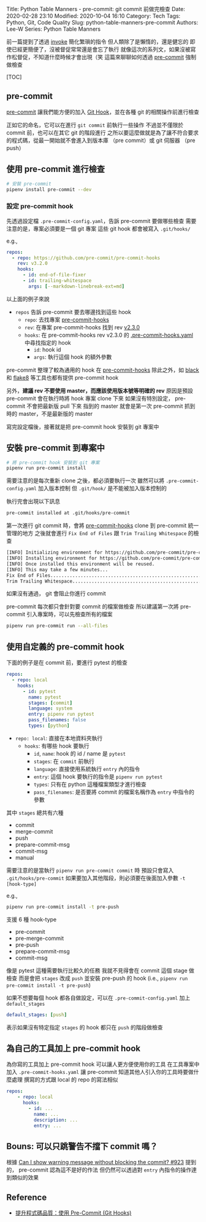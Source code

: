 Title: Python Table Manners - pre-commit: git commit 前做完檢查
Date: 2020-02-28 23:10
Modified: 2020-10-04 16:10
Category: Tech
Tags: Python, Git, Code Quality
Slug: python-table-manners-pre-commit
Authors: Lee-W
Series: Python Table Manners

前一篇提到了透過 [invoke](http://www.pyinvoke.org/) 簡化繁瑣的指令
但人類除了是懶惰的，還是健忘的
即使已經更簡便了，沒被督促常常還是會忘了執行
就像這次的系列文，如果沒被寫作松督促，不知道什麼時候才會出現（笑
這篇來聊聊如何透過 [pre-commit](https://pre-commit.com) 強制做檢查

[TOC]

## pre-commit
[pre-commit](https://pre-commit.com/) 讓我們能方便的加入 [Git Hook](https://git-scm.com/book/zh-tw/v2/Customizing-Git-Git-Hooks)，並在各種 git 的相關操作前進行檢查

正如它的命名，它可以在進行 `git commit` 前執行一些操作
不過並不僅限於 commit 前，也可以在其它 git 的階段進行
之所以要這麼做就是為了讓不符合要求的程式碼，從最一開始就不會進入到版本庫 （pre commit）或 git 伺服器 （pre push）

## 使用 pre-commit 進行檢查

```sh
# 安裝 pre-commit
pipenv install pre-commit --dev
```

### 設定 pre-commit hook
先透過設定檔 `.pre-commit-config.yaml`，告訴 pre-commit 要做哪些檢查
需要注意的是，專案必須要是一個 git 專案
這些 git hook 都會被寫入 `.git/hooks/`

e.g.,

```yaml
repos:
  - repo: https://github.com/pre-commit/pre-commit-hooks
    rev: v3.2.0
    hooks:
      - id: end-of-file-fixer
      - id: trailing-whitespace
        args: [--markdown-linebreak-ext=md]
```

以上面的例子來說

* `repos` 告訴 pre-commit 要去哪邊找到這些 hook
    * `repo`: 去找專案 [pre-commit-hooks](https://github.com/pre-commit/pre-commit-hooks)
    * `rev`: 在專案 pre-commit-hooks 找到 rev [v2.3.0](https://github.com/pre-commit/pre-commit-hooks/tree/v2.3.0)
    * `hooks`: 在 pre-commit-hooks rev v2.3.0 的 [.pre-commit-hooks.yaml](https://github.com/pre-commit/pre-commit-hooks/blob/v2.3.0/.pre-commit-hooks.yaml) 中尋找指定的 hook
        * `id`: hook id
        * `args`: 執行這個 hook 的額外參數

pre-commit 整理了較為通用的 hook 在 [pre-commit-hooks](https://github.com/pre-commit/pre-commit-hooks)
除此之外，如 [black](https://github.com/psf/black) 和 [flake8](https://gitlab.com/pycqa/flake8) 等工具也都有提供 pre-commit hook

另外，**建議 rev 不要使用 master，而應該使用版本號等明確的 rev**
原因是預設 pre-commit 會在執行時將 hook 專案 clone 下來
如果沒有特別設定， pre-commit 不會把最新版 pull 下來
指到的 master 就會是第一次 pre-commit 抓到時的 master，不是最新版的 master

寫完設定檔後，接著就是把 pre-commit hook 安裝到 git 專案中

## 安裝 pre-commit 到專案中

```sh
# 將 pre-commit hook 安裝到 git 專案
pipenv run pre-commit install
```

需要注意的是每次重新 clone 之後，都必須要執行一次
雖然可以將 `.pre-commit-config.yaml` 加入版本控制
但 `.git/hook/` 是不能被加入版本控制的

執行完會出現以下訊息

```sh
pre-commit installed at .git/hooks/pre-commit
```

第一次進行 git commit 時，會將 [pre-commit-hooks](https://github.com/pre-commit/pre-commit-hooks) clone 到 pre-commit 統一管理的地方
之後就會進行 `Fix End of Files` 跟 `Trim Trailing Whitespace` 的檢查

```sh
[INFO] Initializing environment for https://github.com/pre-commit/pre-commit-hooks.
[INFO] Installing environment for https://github.com/pre-commit/pre-commit-hooks.
[INFO] Once installed this environment will be reused.
[INFO] This may take a few minutes...
Fix End of Files.........................................................Passed
Trim Trailing Whitespace.................................................Passed
```

如果沒有通過， git 會阻止你進行 commit

pre-commit 每次都只會針對要 commit 的檔案做檢查
所以建議第一次將 pre-commit 引入專案時，可以先檢查所有的檔案

```sh
pipenv run pre-commit run --all-files
```

## 使用自定義的 pre-commit hook
下面的例子是在 commit 前，要進行 pytest 的檢查

```yaml
repos:
  - repo: local
    hooks:
      - id: pytest
        name: pytest
        stages: [commit]
        language: system
        entry: pipenv run pytest
        pass_filenames: false
        types: [python]
```

* `repo: local`: 直接在本地資料夾執行
    * `hooks`: 有哪些 hook 要執行
        * `id`, `name`: hook 的 id / name 是 `pytest`
        * `stages`: 在 `commit` 前執行
        * `language`: 直接使用系統執行 `entry` 內的指令
        * `entry`: 這個 hook 要執行的指令是 `pipenv run pytest`
        * `types`: 只有在 python 這種檔案類型才進行檢查
        * `pass_filenames`: 是否要將 commit 的檔案名稱作為 `entry` 中指令的參數

其中 `stages` 總共有六種

* commit
* merge-commit
* push
* prepare-commit-msg
* commit-msg
* manual

需要注意的是當執行 `pipenv run pre-commit commit` 時
預設只會寫入 `.git/hooks/pre-commit`
如果要加入其他階段，則必須要在後面加入參數 `-t [hook-type]`

e.g.,

```sh
pipenv run pre-commit install -t pre-push
```

支援 6 種 hook-type

* pre-commit
* pre-merge-commit
* pre-push
* prepare-commit-msg
* commit-msg

像是 pytest 這種需要執行比較久的任務
我就不見得會在 commit 這個 stage 做檢查
而是會把 `stages` 改成 `push`
並安裝 pre-push 的 hook (i.e., `pipenv run pre-commit install -t pre-push`)

如果不想要每個 hook 都各自做設定，可以在 `.pre-commit-config.yaml` 加上 `default_stages`

```yaml
default_stages: [push]
```

表示如果沒有特定指定 `stages` 的 hook 都只在 `push` 的階段做檢查

## 為自己的工具加上 pre-commit hook
為你寫的工具加上 pre-commit hook 可以讓人更方便使用你的工具
在工具專案中加入 `.pre-commit-hooks.yaml` 讓 pre-commit 知道其他人引入你的工具時要做什麼處理
撰寫的方式跟 local 的 repo 的寫法相似

```yaml
repos:
    - repo: local
      hooks:
        - id: ...
          name: ...
          description: ...
          entry: ...
```

## Bouns: 可以只跳警告不擋下 commit 嗎？
根據 [Can I show warning message without blocking the commit? #923](https://github.com/pre-commit/pre-commit/issues/923) 提到的， pre-commit 認為這不是好的作法
但仍然可以透過對 `entry` 內指令的操作達到類似的效果

## Reference
* [提升程式碼品質：使用 Pre-Commit (Git Hooks)](https://mropengate.blogspot.com/2019/08/pre-commit-git-hooks_4.html)
